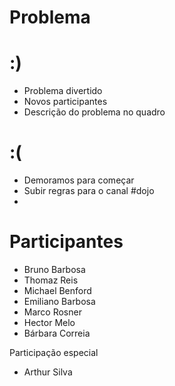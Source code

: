 Problema
========


:)
==

- Problema divertido
- Novos participantes
- Descrição do problema no quadro


:(
==

- Demoramos para começar
- Subir regras para o canal #dojo
- 

Participantes
=============

- Bruno Barbosa
- Thomaz Reis
- Michael Benford
- Emiliano Barbosa
- Marco Rosner
- Hector Melo
- Bárbara Correia

Participação especial

- Arthur Silva